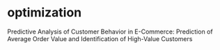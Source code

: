 # optimization
Predictive Analysis of Customer Behavior in E-Commerce: Prediction of Average Order Value and Identification of High-Value Customers
